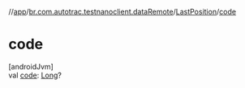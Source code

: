 //[app](../../../index.md)/[br.com.autotrac.testnanoclient.dataRemote](../index.md)/[LastPosition](index.md)/[code](code.md)

# code

[androidJvm]\
val [code](code.md): [Long](https://kotlinlang.org/api/latest/jvm/stdlib/kotlin/-long/index.html)?
